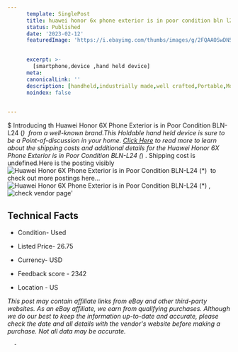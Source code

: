 ```yaml
---
      template: SinglePost
      title: huawei honor 6x phone exterior is in poor condition bln l24 
      status: Published
      date: '2023-02-12'
      featuredImage: 'https://i.ebayimg.com/thumbs/images/g/2FQAAOSwDN5jASV5/s-l225.jpg'
       

      excerpt: >-
        [smartphone,device ,hand held device]
      meta:
      canonicalLink: ''
      description: [handheld,industrially made,well crafted,Portable,Mobile,Compact,Convenient,Lightweight,Maneuverable,Man-portable,Miniature,Carriable,Hand-held,Light,Holdable,Transportable,Mobile device,Pocket-sized,On-the-go,Wireless,Cordless,Compact size,Convenient size, smartphone,device ,hand held device]
      noindex: false
      

---
```

$
      Introducing th Huawei Honor 6X Phone Exterior is in Poor Condition BLN-L24  (*)  from a well-known brand.This Holdable hand held device is sure to be a Point-of-discussion in your home. [Click Here](https://www.ebay.com/itm/185547043469?hash=item2b3377328d%3Ag%3A2FQAAOSwDN5jASV5&mkevt=1&mkcid=1&mkrid=711-53200-19255-0&campid=%253CePNCampaignId%253E&customid=%253CreferenceId%253E&toolid=10049) to read more to learn about the shipping costs and additional details for the Huawei Honor 6X Phone Exterior is in Poor Condition BLN-L24  (*) . Shipping cost is undefined.Here is the posting visibly ![Huawei Honor 6X Phone Exterior is in Poor Condition BLN-L24  (*) ](https://i.ebayimg.com/thumbs/images/g/2FQAAOSwDN5jASV5/s-l225.jpg) to check out more postings here... ![Huawei Honor 6X Phone Exterior is in Poor Condition BLN-L24  (*) ](https://i.ebayimg.com/images/g/2FQAAOSwDN5jASV5/s-l1600.jpg), ![check vendor page](https://origin-galleryplus.ebayimg.com/ws/web/185547043469_2_0_1/225x225.jpg,https://origin-galleryplus.ebayimg.com/ws/web/185547043469_3_0_1/225x225.jpg,https://origin-galleryplus.ebayimg.com/ws/web/185547043469_4_0_1/225x225.jpg,https://origin-galleryplus.ebayimg.com/ws/web/185547043469_5_0_1/225x225.jpg,https://origin-galleryplus.ebayimg.com/ws/web/185547043469_6_0_1/225x225.jpg)'

      

 ## Technical Facts 



     
      

 - Condition- Used 


      

 - Listed Price- 26.75 


      

 - Currency- USD 


      

 - Feedback score - 2342 


      

 - Location - US 


      
      

 *_This post may contain affiliate links from eBay and other third-party websites. As an eBay affiliate, we earn from qualifying purchases. Although we do our best to keep the information up-to-date and accurate, please check the date and all details with the vendor's website before making a purchase. Not all data may be accurate._*




      -
